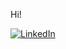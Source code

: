 Hi!
<div id="badges">
  <a href="https://www.linkedin.com/in/georgi-petrov-584468215">
    <img src="https://img.shields.io/badge/LinkedIn-blue?style=for-the-badge&logo=linkedin&logoColor=white" alt="LinkedIn"/>
  </a>
</div>

<div id="badges">
  <a href="https://komarev.com/ghpvc/?username=p3trovbg">
    <img src="[https://img.shields.io/badge/LinkedIn-blue?style=for-the-badge&logo=linkedin&logoColor=white](https://komarev.com/ghpvc/?username=p3trovbg=green)" alt=""/>
  </a>
</div>
